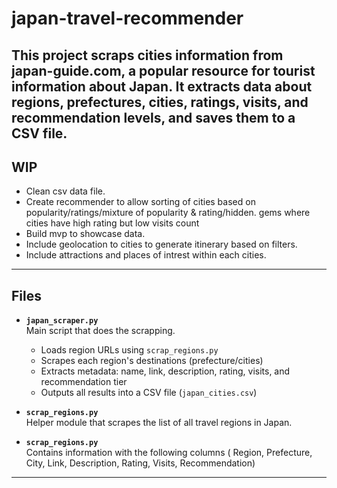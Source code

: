 # japan-travel-recommender

This project scraps cities information from japan-guide.com, a popular resource for tourist information about Japan. 
It extracts data about regions, prefectures, cities, ratings, visits, and recommendation levels, and saves them to a CSV file.
---

## WIP
- Clean csv data file.
- Create recommender to allow sorting of cities based on popularity/ratings/mixture of popularity & rating/hidden. gems where cities have high rating but low visits count 
- Build mvp to showcase data.
- Include geolocation to cities to generate itinerary based on filters.
- Include attractions and places of intrest within each cities. 
---

## Files
- **`japan_scraper.py`**  
  Main script that does the scrapping.
    - Loads region URLs using `scrap_regions.py`
    - Scrapes each region's destinations (prefecture/cities)
    - Extracts metadata: name, link, description, rating, visits, and recommendation tier
    - Outputs all results into a CSV file (`japan_cities.csv`)

- **`scrap_regions.py`**  
    Helper module that scrapes the list of all travel regions in Japan.  

- **`scrap_regions.py`**  
    Contains information with the following columns (
    Region,	Prefecture,	City, Link, Description, Rating,	Visits,	Recommendation) 
---

